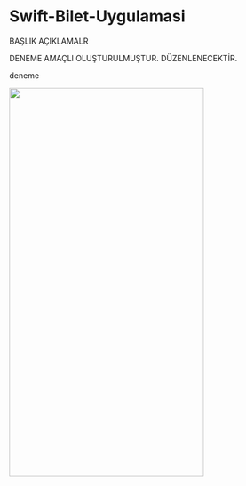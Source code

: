 # Swift-Bilet-Uygulamasi

BAŞLIK
AÇIKLAMALR


DENEME AMAÇLI OLUŞTURULMUŞTUR. DÜZENLENECEKTİR.




deneme


<img src="https://github.com/akbasmert/Swift-Bilet-Uygulamasi/blob/main/biletim.gif" width="350" height="700" />
